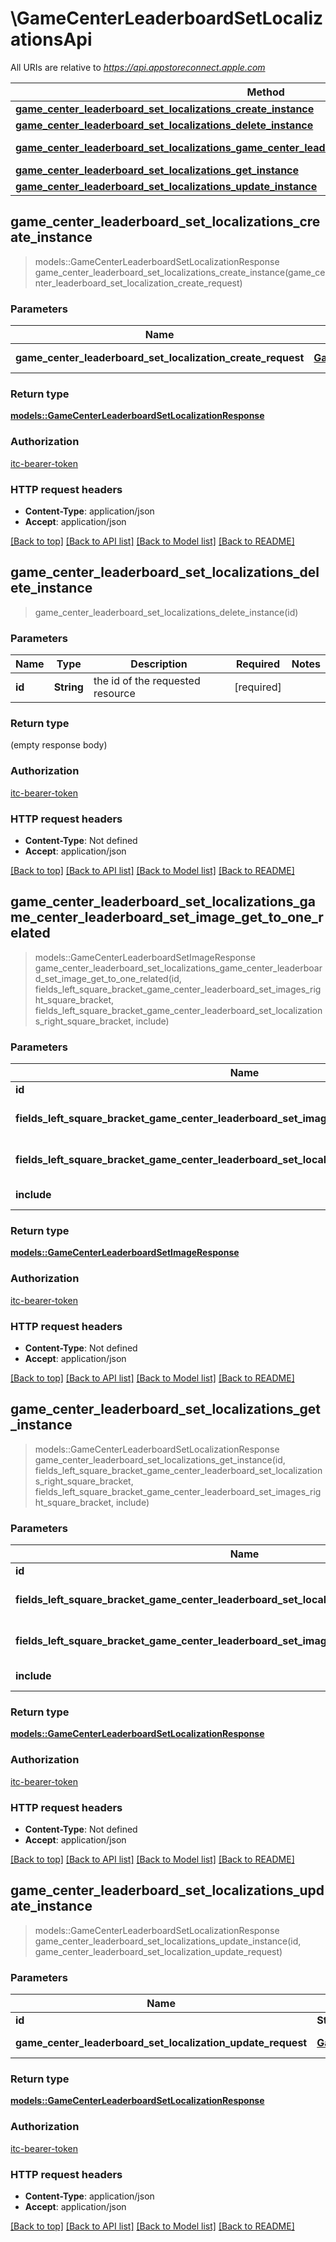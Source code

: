 # \GameCenterLeaderboardSetLocalizationsApi

All URIs are relative to *https://api.appstoreconnect.apple.com*

Method | HTTP request | Description
------------- | ------------- | -------------
[**game_center_leaderboard_set_localizations_create_instance**](GameCenterLeaderboardSetLocalizationsApi.md#game_center_leaderboard_set_localizations_create_instance) | **POST** /v1/gameCenterLeaderboardSetLocalizations | 
[**game_center_leaderboard_set_localizations_delete_instance**](GameCenterLeaderboardSetLocalizationsApi.md#game_center_leaderboard_set_localizations_delete_instance) | **DELETE** /v1/gameCenterLeaderboardSetLocalizations/{id} | 
[**game_center_leaderboard_set_localizations_game_center_leaderboard_set_image_get_to_one_related**](GameCenterLeaderboardSetLocalizationsApi.md#game_center_leaderboard_set_localizations_game_center_leaderboard_set_image_get_to_one_related) | **GET** /v1/gameCenterLeaderboardSetLocalizations/{id}/gameCenterLeaderboardSetImage | 
[**game_center_leaderboard_set_localizations_get_instance**](GameCenterLeaderboardSetLocalizationsApi.md#game_center_leaderboard_set_localizations_get_instance) | **GET** /v1/gameCenterLeaderboardSetLocalizations/{id} | 
[**game_center_leaderboard_set_localizations_update_instance**](GameCenterLeaderboardSetLocalizationsApi.md#game_center_leaderboard_set_localizations_update_instance) | **PATCH** /v1/gameCenterLeaderboardSetLocalizations/{id} | 



## game_center_leaderboard_set_localizations_create_instance

> models::GameCenterLeaderboardSetLocalizationResponse game_center_leaderboard_set_localizations_create_instance(game_center_leaderboard_set_localization_create_request)


### Parameters


Name | Type | Description  | Required | Notes
------------- | ------------- | ------------- | ------------- | -------------
**game_center_leaderboard_set_localization_create_request** | [**GameCenterLeaderboardSetLocalizationCreateRequest**](GameCenterLeaderboardSetLocalizationCreateRequest.md) | GameCenterLeaderboardSetLocalization representation | [required] |

### Return type

[**models::GameCenterLeaderboardSetLocalizationResponse**](GameCenterLeaderboardSetLocalizationResponse.md)

### Authorization

[itc-bearer-token](../README.md#itc-bearer-token)

### HTTP request headers

- **Content-Type**: application/json
- **Accept**: application/json

[[Back to top]](#) [[Back to API list]](../README.md#documentation-for-api-endpoints) [[Back to Model list]](../README.md#documentation-for-models) [[Back to README]](../README.md)


## game_center_leaderboard_set_localizations_delete_instance

> game_center_leaderboard_set_localizations_delete_instance(id)


### Parameters


Name | Type | Description  | Required | Notes
------------- | ------------- | ------------- | ------------- | -------------
**id** | **String** | the id of the requested resource | [required] |

### Return type

 (empty response body)

### Authorization

[itc-bearer-token](../README.md#itc-bearer-token)

### HTTP request headers

- **Content-Type**: Not defined
- **Accept**: application/json

[[Back to top]](#) [[Back to API list]](../README.md#documentation-for-api-endpoints) [[Back to Model list]](../README.md#documentation-for-models) [[Back to README]](../README.md)


## game_center_leaderboard_set_localizations_game_center_leaderboard_set_image_get_to_one_related

> models::GameCenterLeaderboardSetImageResponse game_center_leaderboard_set_localizations_game_center_leaderboard_set_image_get_to_one_related(id, fields_left_square_bracket_game_center_leaderboard_set_images_right_square_bracket, fields_left_square_bracket_game_center_leaderboard_set_localizations_right_square_bracket, include)


### Parameters


Name | Type | Description  | Required | Notes
------------- | ------------- | ------------- | ------------- | -------------
**id** | **String** | the id of the requested resource | [required] |
**fields_left_square_bracket_game_center_leaderboard_set_images_right_square_bracket** | Option<[**Vec<String>**](String.md)> | the fields to include for returned resources of type gameCenterLeaderboardSetImages |  |
**fields_left_square_bracket_game_center_leaderboard_set_localizations_right_square_bracket** | Option<[**Vec<String>**](String.md)> | the fields to include for returned resources of type gameCenterLeaderboardSetLocalizations |  |
**include** | Option<[**Vec<String>**](String.md)> | comma-separated list of relationships to include |  |

### Return type

[**models::GameCenterLeaderboardSetImageResponse**](GameCenterLeaderboardSetImageResponse.md)

### Authorization

[itc-bearer-token](../README.md#itc-bearer-token)

### HTTP request headers

- **Content-Type**: Not defined
- **Accept**: application/json

[[Back to top]](#) [[Back to API list]](../README.md#documentation-for-api-endpoints) [[Back to Model list]](../README.md#documentation-for-models) [[Back to README]](../README.md)


## game_center_leaderboard_set_localizations_get_instance

> models::GameCenterLeaderboardSetLocalizationResponse game_center_leaderboard_set_localizations_get_instance(id, fields_left_square_bracket_game_center_leaderboard_set_localizations_right_square_bracket, fields_left_square_bracket_game_center_leaderboard_set_images_right_square_bracket, include)


### Parameters


Name | Type | Description  | Required | Notes
------------- | ------------- | ------------- | ------------- | -------------
**id** | **String** | the id of the requested resource | [required] |
**fields_left_square_bracket_game_center_leaderboard_set_localizations_right_square_bracket** | Option<[**Vec<String>**](String.md)> | the fields to include for returned resources of type gameCenterLeaderboardSetLocalizations |  |
**fields_left_square_bracket_game_center_leaderboard_set_images_right_square_bracket** | Option<[**Vec<String>**](String.md)> | the fields to include for returned resources of type gameCenterLeaderboardSetImages |  |
**include** | Option<[**Vec<String>**](String.md)> | comma-separated list of relationships to include |  |

### Return type

[**models::GameCenterLeaderboardSetLocalizationResponse**](GameCenterLeaderboardSetLocalizationResponse.md)

### Authorization

[itc-bearer-token](../README.md#itc-bearer-token)

### HTTP request headers

- **Content-Type**: Not defined
- **Accept**: application/json

[[Back to top]](#) [[Back to API list]](../README.md#documentation-for-api-endpoints) [[Back to Model list]](../README.md#documentation-for-models) [[Back to README]](../README.md)


## game_center_leaderboard_set_localizations_update_instance

> models::GameCenterLeaderboardSetLocalizationResponse game_center_leaderboard_set_localizations_update_instance(id, game_center_leaderboard_set_localization_update_request)


### Parameters


Name | Type | Description  | Required | Notes
------------- | ------------- | ------------- | ------------- | -------------
**id** | **String** | the id of the requested resource | [required] |
**game_center_leaderboard_set_localization_update_request** | [**GameCenterLeaderboardSetLocalizationUpdateRequest**](GameCenterLeaderboardSetLocalizationUpdateRequest.md) | GameCenterLeaderboardSetLocalization representation | [required] |

### Return type

[**models::GameCenterLeaderboardSetLocalizationResponse**](GameCenterLeaderboardSetLocalizationResponse.md)

### Authorization

[itc-bearer-token](../README.md#itc-bearer-token)

### HTTP request headers

- **Content-Type**: application/json
- **Accept**: application/json

[[Back to top]](#) [[Back to API list]](../README.md#documentation-for-api-endpoints) [[Back to Model list]](../README.md#documentation-for-models) [[Back to README]](../README.md)

